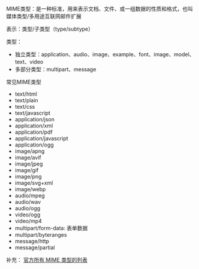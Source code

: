 MIME类型：是一种标准，用来表示文档、文件、或一组数据的性质和格式，也叫媒体类型/多用途互联网邮件扩展

表示：类型/子类型（type/subtype）

类型：
- 独立类型：application、audio、image、example、font、image、model、text、video
- 多部分类型：multipart、message

常见MIME类型
- text/html
- text/plain
- text/css
- text/javascript
- application/json
- application/xml
- application/pdf
- application/javascript
- application/ogg	
- image/apng
- image/avif
- image/jpeg
- image/gif
- image/png
- image/svg+xml
- image/webp
- audio/mpeg
- audio/wav
- audio/ogg
- video/ogg	
- video/mp4
- multipart/form-data: 表单数据
- multipart/byteranges
- message/http
- message/partial


补充： [官方所有 MIME 类型的列表](https://www.iana.org/assignments/media-types/media-types.xhtml)
